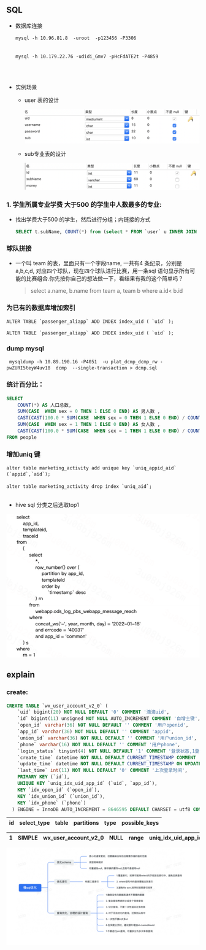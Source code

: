 ## SQL

* 数据库连接

  ```mysql
  mysql -h 10.96.81.8  -uroot  -p123456 -P3306  
  
  
  mysql -h 10.179.22.76 -udidi_Gmv7 -pHcFdATE2t -P4859
  
  
  
  
  ```

  

* 实例场景

  + user 表的设计

    ![](images/t_user.png)

  + sub专业表的设计

    ![](images/t_sub.png)



### 1. 学生所属专业学费 大于500  的学生中人数最多的专业:

* 找出学费大于500 的学生，然后进行分组；内链接的方式

  ```sql
  SELECT t.subName, COUNT(*) from (select * FROM `user` u INNER JOIN t_sub sub on u.sub=sub.id AND sub.money>500 ) t GROUP BY t.sub order by COUNT(*) desc limit 2;
  ```

  

### 球队拼接

* 一个叫 team 的表，里面只有一个字段name, 一共有4 条纪录，分别是a,b,c,d, 对应四个球队，现在四个球队进行比赛，用一条sql 语句显示所有可能的比赛组合.你先按你自己的想法做一下，看结果有我的这个简单吗？

  > select a.name, b.name from team a, team b where a.id< b.id





### 为已有的数据库增加索引

```
ALTER TABLE `passenger_aliapp` ADD INDEX index_uid ( `uid` );
```

```
ALTER TABLE `passenger_aliapp` ADD INDEX index_uid ( `uid` );
```





### dump mysql

```
 mysqldump -h 10.89.190.16 -P4051  -u plat_dcmp_dcmp_rw -pwZURI5teyW4uv18  dcmp  --single-transaction > dcmp.sql
```









### 统计百分比： 

```sql
SELECT 
    COUNT(*) AS 人口总数,
    SUM(CASE  WHEN sex = 0 THEN 1 ELSE 0 END) AS 男人数 , 
    CAST(CAST(100.0 * SUM(CASE  WHEN sex = 0 THEN 1 ELSE 0 END) / COUNT(*) AS decimal(18, 2)) AS varchar(5)) OR '%' AS 男所占比例, 
    SUM(CASE  WHEN sex = 1 THEN 1 ELSE 0 END) AS 女人数 ,
    CAST(CAST(100.0 * SUM(CASE  WHEN sex = 1 THEN 1 ELSE 0 END) / COUNT(*) AS decimal(18, 2)) AS varchar(5)) OR '%' AS 女所占比例 
FROM people

```







### 增加uniq 键

```
alter table marketing_activity add unique key `uniq_appid_aid` (`appid`,`aid`);

alter table marketing_activity drop index `uniq_aid`;


```



* hive sql  分类之后选取top1

![image-20220125153942771](../image/image-20220125153942771.png)









## explain



### create:

```sql
CREATE TABLE `wx_user_account_v2_0` (
    `uid` bigint(20) NOT NULL DEFAULT '0' COMMENT '滴滴uid',
    `id` bigint(11) unsigned NOT NULL AUTO_INCREMENT COMMENT '自增主键',
    `open_id` varchar(36) NOT NULL DEFAULT '' COMMENT '用户openid',
    `app_id` varchar(36) NOT NULL DEFAULT '' COMMENT 'appid',
    `union_id` varchar(36) NOT NULL DEFAULT '' COMMENT '用户union_id',
    `phone` varchar(16) NOT NULL DEFAULT '' COMMENT '用户phone',
    `login_status` tinyint(4) NOT NULL DEFAULT '1' COMMENT '登录状态,1登录,0未登录',
    `create_time` datetime NOT NULL DEFAULT CURRENT_TIMESTAMP COMMENT '创建时间',
    `update_time` datetime NOT NULL DEFAULT CURRENT_TIMESTAMP ON UPDATE CURRENT_TIMESTAMP COMMENT '变更时间',
    `last_time` int(11) NOT NULL DEFAULT '0' COMMENT '上次登录时间',
    PRIMARY KEY (`id`),
    UNIQUE KEY `uniq_idx_uid_app_id` (`uid`, `app_id`),
    KEY `idx_open_id` (`open_id`),
    KEY `idx_union_id` (`union_id`),
    KEY `idx_phone` (`phone`)
  ) ENGINE = InnoDB AUTO_INCREMENT = 8646595 DEFAULT CHARSET = utf8 COMMENT = '粉丝微信与滴滴账号关系表 v2'
```



| id   | select_type | table | partitions | type | possible_keys |
| :--- | :---------- | :---- | :--------- | :--- | :------------ |

| 1    | SIMPLE | wx_user_account_v2_0 | NULL | range | uniq_idx_uid_app_id |
| ---- | ------ | -------------------- | ---- | ----- | ------------------- |





![image-20220330124714488](../image/image-20220330124714488.png)





